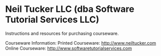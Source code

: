 # Neil Tucker LLC (dba Software Tutorial Services LLC)
Instructions and resources for purchasing courseware.

Courseware Information:
Printed Courseware:	http://www.neiltucker.com 
Online Courseware:	http://www.softwaretutorialservices.com 
